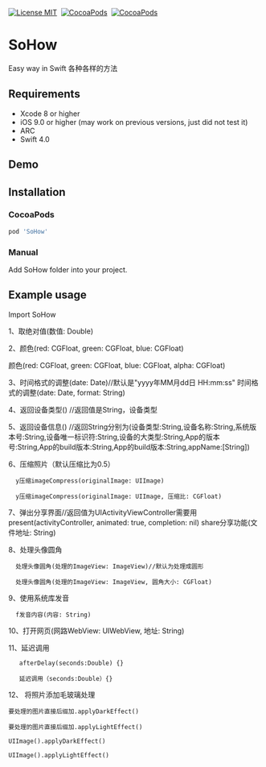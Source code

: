 [![License MIT](https://img.shields.io/badge/license-MIT-green.svg?style=flat)](https://github.com/cywd/FitRefresh/blob/master/LICENSE) 
[![CocoaPods](http://img.shields.io/cocoapods/v/FitRefresh.svg?style=flat)](http://cocoapods.org/?q=Sohow) 
[![CocoaPods](http://img.shields.io/cocoapods/p/Sohow.svg?style=flat)](http://cocoapods.org/?q=Sohow) 


# SoHow
Easy way in Swift
各种各样的方法



## Requirements
* Xcode 8 or higher
* iOS 9.0 or higher (may work on previous versions, just did not test it)
* ARC
* Swift 4.0

## Demo



## Installation

### CocoaPods

``` ruby
pod 'SoHow'
```

### Manual

Add SoHow folder into your project.

## Example usage
Import SoHow

 1、取绝对值(数值: Double)
 
 2、颜色(red: CGFloat, green: CGFloat, blue: CGFloat)
 
   颜色(red: CGFloat, green: CGFloat, blue: CGFloat, alpha: CGFloat)
   
 3、时间格式的调整(date: Date)//默认是"yyyy年MM月dd日 HH:mm:ss"
       时间格式的调整(date: Date, format: String)
       
 4、返回设备类型()   //返回值是String，设备类型
 
 5、返回设备信息()   //返回String分别为(设备类型:String,设备名称:String,系统版本号:String,设备唯一标识符:String,设备的大类型:String,App的版本号:String,App的build版本:String,App的build版本:String,appName:[String])
 
 6、压缩照片（默认压缩比为0.5）
 
      y压缩imageCompress(originalImage: UIImage)
      
      y压缩imageCompress(originalImage: UIImage, 压缩比: CGFloat)
      
 7、弹出分享界面//返回值为UIActivityViewController需要用present(activityController, animated: true, completion: nil)
      share分享功能(文件地址: String)
      
8、处理头像圆角

      处理头像圆角(处理的ImageView: ImageView)//默认为处理成圆形
      
      处理头像圆角(处理的ImageView: ImageView, 圆角大小: CGFloat)
 
 9、使用系统库发音
 
      f发音内容(内容: String)
      
 10、打开网页(网路WebView: UIWebView, 地址: String)
 
 
 11、延迟调用
 
       afterDelay(seconds:Double) {}
        
       延迟调用（seconds:Double）{}
    
12、 将照片添加毛玻璃处理

    要处理的图片直接后缀加.applyDarkEffect()
    
    要处理的图片直接后缀加.applyLightEffect()
    
    UIImage().applyDarkEffect()
    
    UIImage().applyLightEffect()
       
